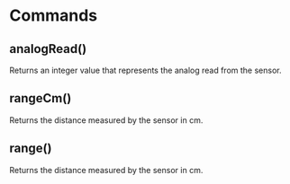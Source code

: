 # Commands

## analogRead()

Returns an integer value that represents the analog read from the sensor.

## rangeCm()

Returns the distance measured by the sensor in cm.

## range()

Returns the distance measured by the sensor in cm.
